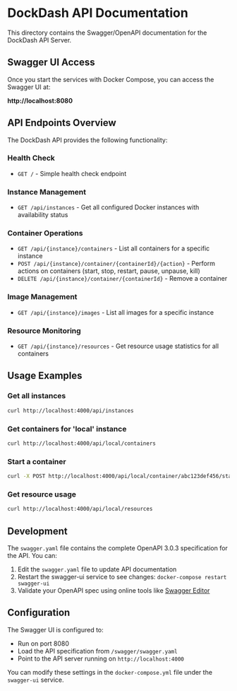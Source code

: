 # DockDash API Documentation

This directory contains the Swagger/OpenAPI documentation for the DockDash API Server.

## Swagger UI Access

Once you start the services with Docker Compose, you can access the Swagger UI at:

**http://localhost:8080**

## API Endpoints Overview

The DockDash API provides the following functionality:

### Health Check
- `GET /` - Simple health check endpoint

### Instance Management
- `GET /api/instances` - Get all configured Docker instances with availability status

### Container Operations
- `GET /api/{instance}/containers` - List all containers for a specific instance
- `POST /api/{instance}/container/{containerId}/{action}` - Perform actions on containers (start, stop, restart, pause, unpause, kill)
- `DELETE /api/{instance}/container/{containerId}` - Remove a container

### Image Management
- `GET /api/{instance}/images` - List all images for a specific instance

### Resource Monitoring
- `GET /api/{instance}/resources` - Get resource usage statistics for all containers

## Usage Examples

### Get all instances
```bash
curl http://localhost:4000/api/instances
```

### Get containers for 'local' instance
```bash
curl http://localhost:4000/api/local/containers
```

### Start a container
```bash
curl -X POST http://localhost:4000/api/local/container/abc123def456/start
```

### Get resource usage
```bash
curl http://localhost:4000/api/local/resources
```

## Development

The `swagger.yaml` file contains the complete OpenAPI 3.0.3 specification for the API. You can:

1. Edit the `swagger.yaml` file to update API documentation
2. Restart the swagger-ui service to see changes: `docker-compose restart swagger-ui`
3. Validate your OpenAPI spec using online tools like [Swagger Editor](https://editor.swagger.io/)

## Configuration

The Swagger UI is configured to:
- Run on port 8080
- Load the API specification from `/swagger/swagger.yaml`
- Point to the API server running on `http://localhost:4000`

You can modify these settings in the `docker-compose.yml` file under the `swagger-ui` service.